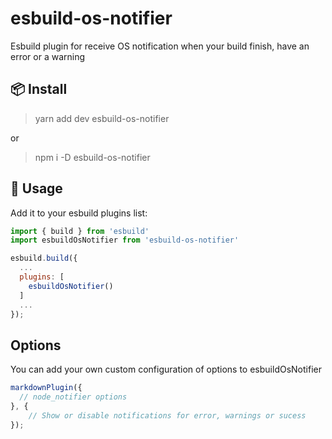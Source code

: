 # esbuild-os-notifier

Esbuild plugin for receive OS notification when your build finish, have an error or a warning

## 📦 Install 
> yarn add dev esbuild-os-notifier

or

> npm i -D esbuild-os-notifier

## 🚀 Usage

Add it to your esbuild plugins list:

```js
import { build } from 'esbuild'
import esbuildOsNotifier from 'esbuild-os-notifier'

esbuild.build({
  ...
  plugins: [
    esbuildOsNotifier()
  ]
  ...
});

```

## Options
You can add your own custom configuration of options to esbuildOsNotifier

```js
markdownPlugin({
  // node_notifier options
}, {
    // Show or disable notifications for error, warnings or sucess
});
```
